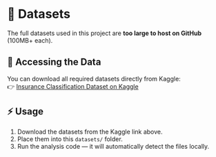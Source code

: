 # 📂 Datasets

The full datasets used in this project are **too large to host on GitHub** (100MB+ each).  

## 🔗 Accessing the Data
You can download all required datasets directly from Kaggle:  
👉 [Insurance Classification Dataset on Kaggle](https://kaggle.com/datasets/d171cfc7ffe7f34e3e26d8dbe9ec72e88eb24893cb69d1e409b1ed84710bea2a)

## ⚡ Usage
1. Download the datasets from the Kaggle link above.  
2. Place them into this `datasets/` folder.  
3. Run the analysis code — it will automatically detect the files locally.  
